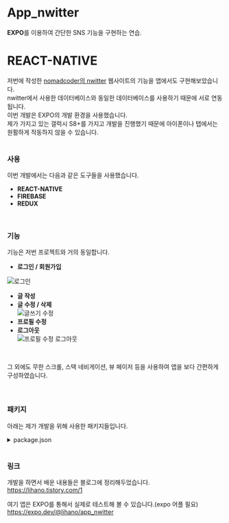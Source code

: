 # App_nwitter
**EXPO**를 이용하여 간단한 SNS 기능을 구현하는 연습.
  
# REACT-NATIVE
저번에 작성한 [nomadcoder의 nwitter](https://github.com/ihan12389/nwitter) 웹사이트의 기능을 앱에서도 구현해보았습니다.  
nwitter에서 사용한 데이터베이스와 동일한 데이터베이스를 사용하기 때문에 서로 연동됩니다.  
이번 개발은 EXPO의 개발 환경을 사용했습니다.  
제가 가지고 있는 갤럭시 S8+를 가지고 개발을 진행했기 때문에 아이폰이나 탭에서는 원활하게 작동하지 않을 수 있습니다.  
<BR>
### 사용
이번 개발에서는 다음과 같은 도구들을 사용했습니다.
* **REACT-NATIVE**
* **FIREBASE**
* **REDUX**  
<br>
  
### 기능  

기능은 저번 프로젝트와 거의 동일합니다.  
  
  
* **로그인 / 회원가입**  

![로그인](https://user-images.githubusercontent.com/64770899/127799824-5fc7d71c-0301-49c7-b048-383d1d003f47.gif)  

* **글 작성**  
* **글 수정 / 삭제**    
![글쓰기 수정](https://user-images.githubusercontent.com/64770899/127799846-a868c581-d11c-4f63-83ef-eddd7af6eaaa.gif)  
* **프로필 수정**    
* **로그아웃**    
![프로필 수정 로그아웃](https://user-images.githubusercontent.com/64770899/127799956-eae56483-a172-4f85-95c3-7b65ed5b90f9.gif)    
<br>
  
그 외에도 무한 스크롤, 스택 네비게이션, 뷰 페이저 등을 사용하여 앱을 보다 간편하게 구성하였습니다.  
<br>  <br>

  
### 패키지
아래는 제가 개발을 위해 사용한 패키지들입니다.  
<details>
<summary>package.json</summary>
<div markdown="1">       
<br>  

"@react-native-community/masked-view": "^0.1.11",  
"@react-native-firebase/app": "^12.3.0",  
"@react-navigation/bottom-tabs": "^5.11.11",  
"@react-navigation/core": "^5.15.3",  
"@react-navigation/drawer": "^5.12.5",  
"@react-navigation/native": "^5.9.4",  
"@react-navigation/stack": "^5.14.5",  
"expo": "~42.0.1",  
"expo-constants": "~11.0.1",  
"expo-image-picker": "~10.2.2",  
"expo-linear-gradient": "~9.2.0",  
"expo-splash-screen": "~0.11.2",  
"expo-status-bar": "~1.0.4",  
"firebase": "^8.8.0",  
"npm-check-updates": "^11.8.3",  
"react": "16.13.1",  
"react-dom": "16.13.1",  
"react-firebase": "^2.2.8",  
"react-native": "https://github.com/expo/react-native/archive/sdk-42.0.0.tar.gz",  
"react-native-gesture-handler": "^1.10.3",  
"react-native-get-random-values": "^1.7.0",  
"react-native-keyboard-aware-scroll-view": "^0.9.4",  
"react-native-linear-gradient": "^2.5.6",  
"react-native-pager-view": "^5.4.0",  
"react-native-reanimated": "^2.2.0",  
"react-native-safe-area-context": "^3.2.0",  
"react-native-screens": "^3.4.0",  
"react-native-web": "~0.13.12",  
"react-navigation": "^4.4.4",  
"react-navigation-stack": "react-navigation/stack",  
"react-redux": "^7.2.4",  
"redux": "^4.1.0",  
"redux-thunk": "^2.3.0",  
"styled-components": "^5.3.0",  
"uuid": "^8.3.2"  

</div>
</details>  
<br>
  
### 링크
개발을 하면서 배운 내용들은 블로그에 정리해두었습니다.  
https://lihano.tistory.com/1  
  
여기 앱은 EXPO를 통해서 실제로 테스트해 볼 수 있습니다.(expo 어플 필요)  
https://expo.dev/@lihano/app_nwitter
